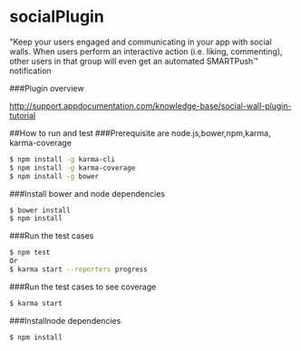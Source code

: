 # socialPlugin 


"Keep your users engaged and communicating in your app with social walls. When users perform an interactive action (i.e. liking, commenting), other users in that group will even get an automated SMARTPush™ notification

###Plugin overview 

http://support.appdocumentation.com/knowledge-base/social-wall-plugin-tutorial

##How to run and test
###Prerequisite are node.js,bower,npm,karma, karma-coverage
```bash
$ npm install -g karma-cli
$ npm install -g karma-coverage
$ npm install -g bower
```
###Install bower and node dependencies
```bash
$ bower install
$ npm install
```
###Run the test cases
```bash
$ npm test
Or
$ karma start --reporters progress
```
###Run the test cases to see coverage
```bash
$ karma start
```

###Installnode dependencies
```bash
$ npm install
```
